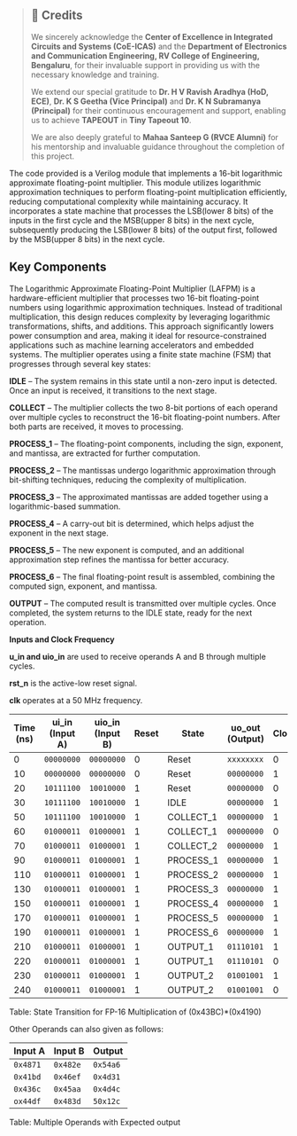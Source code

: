 > ## 📌 Credits  
>  
> We sincerely acknowledge the **Center of Excellence in Integrated Circuits and Systems (CoE-ICAS)** and the **Department of Electronics and Communication Engineering, RV College of Engineering, Bengaluru**, for their invaluable support in providing us with the necessary knowledge and training.  
> 
> We extend our special gratitude to **Dr. H V Ravish Aradhya (HoD, ECE)**, **Dr. K S Geetha (Vice Principal)** and **Dr. K N Subramanya (Principal)** for their continuous encouragement and support, enabling us to achieve **TAPEOUT** in **Tiny Tapeout 10**.  
>  
> We are also deeply grateful to **Mahaa Santeep G (RVCE Alumni)** for his mentorship and invaluable guidance throughout the completion of this project.  
  

The code provided is a Verilog module that implements a 16-bit logarithmic approximate floating-point multiplier. This module utilizes logarithmic approximation techniques to perform floating-point multiplication efficiently, reducing computational complexity while maintaining accuracy. It incorporates a state machine that processes the LSB(lower 8 bits) of the inputs in the first cycle and the MSB(upper 8 bits) in the next cycle, subsequently producing the LSB(lower 8 bits) of the output first, followed by the MSB(upper 8 bits) in the next cycle.

## Key Components

The Logarithmic Approximate Floating-Point Multiplier (LAFPM) is a hardware-efficient multiplier that processes two 16-bit floating-point numbers using logarithmic approximation techniques. Instead of traditional multiplication, this design reduces complexity by leveraging logarithmic transformations, shifts, and additions. This approach significantly lowers power consumption and area, making it ideal for resource-constrained applications such as machine learning accelerators and embedded systems.
The multiplier operates using a finite state machine (FSM) that progresses through several key states:

**IDLE** – The system remains in this state until a non-zero input is detected. Once an input is received, it transitions to the next stage.

**COLLECT** – The multiplier collects the two 8-bit portions of each operand over multiple cycles to reconstruct the 16-bit floating-point numbers. After both parts are received, it moves to processing.

**PROCESS_1** – The floating-point components, including the sign, exponent, and mantissa, are extracted for further computation.

**PROCESS_2** – The mantissas undergo logarithmic approximation through bit-shifting techniques, reducing the complexity of multiplication.

**PROCESS_3** – The approximated mantissas are added together using a logarithmic-based summation.

**PROCESS_4** – A carry-out bit is determined, which helps adjust the exponent in the next stage.

**PROCESS_5** – The new exponent is computed, and an additional approximation step refines the mantissa for better accuracy.

**PROCESS_6** – The final floating-point result is assembled, combining the computed sign, exponent, and mantissa.

**OUTPUT** – The computed result is transmitted over multiple cycles. Once completed, the system returns to the IDLE state, ready for the next operation.

**Inputs and Clock Frequency**

**u_in and uio_in** are used to receive operands A and B through multiple cycles.

**rst_n** is the active-low reset signal.

**clk** operates at a 50 MHz frequency.

| **Time (ns)** | **ui_in (Input A)** | **uio_in (Input B)**      | **Reset** | **State**            | **uo_out (Output)** | **Clock** |
|---------------|---------------------|---------------------------|-----------|----------------------|---------------------|-----------|
| 0             | `00000000`          | `00000000`                |  0        | Reset                | `xxxxxxxx`          |0          |
| 10            | `00000000`          | `00000000`                |  0        | Reset                | `00000000`          |1          |
| 20            | `10111100`          | `10010000`                |  1        | Reset                | `00000000`          |0          |
| 30            | `10111100`          | `10010000`                |  1        | IDLE                 | `00000000`          |1          |
| 50            | `10111100`          | `10010000`                |  1        | COLLECT_1            | `00000000`          |1          |
| 60            | `01000011`          | `01000001`                |  1        | COLLECT_1            | `00000000`          |0          |
| 70            | `01000011`          | `01000001`                |  1        | COLLECT_2            | `00000000`          |1          |
| 90            | `01000011`          | `01000001`                |  1        | PROCESS_1            | `00000000`          |1          |
| 110           | `01000011`          | `01000001`                |  1        | PROCESS_2            | `00000000`          |1          |
| 130           | `01000011`          | `01000001`                |  1        | PROCESS_3            | `00000000`          |1          |
| 150           | `01000011`          | `01000001`                |  1        | PROCESS_4            | `00000000`          |1          |
| 170           | `01000011`          | `01000001`                |  1        | PROCESS_5            | `00000000`          |1          |
| 190           | `01000011`          | `01000001`                |  1        | PROCESS_6            | `00000000`          |1          |
| 210           | `01000011`          | `01000001`                |  1        | OUTPUT_1             | `01110101`          |1          |
| 220           | `01000011`          | `01000001`                |  1        | OUTPUT_1             | `01110101`          |0          |
| 230           | `01000011`          | `01000001`                |  1        | OUTPUT_2             | `01001001`          |1          |
| 240           | `01000011`          | `01000001`                |  1        | OUTPUT_2             | `01001001`          |0          |
Table: State Transition for FP-16 Multiplication of (0x43BC)*(0x4190)


Other Operands can also given as follows:

| **Input A**  | **Input B**  | **Output** |
|--------------|--------------|------------|
| `0x4871`     | `0x482e`     | `0x54a6`   |
| `0x41bd`     | `0x46ef`     | `0x4d31`   |
| `0x436c`     | `0x45aa`     | `0x4d4c`   |
| `ox44df`     | `0x483d`     | `50x12c`   |
Table: Multiple Operands with Expected output
